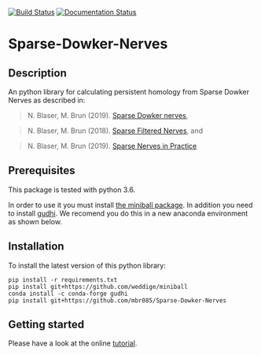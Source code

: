 [![Build Status](https://travis-ci.com/mbr085/Sparse-Dowker-Nerves.svg?branch=master)](https://travis-ci.com/mbr085/Sparse-Dowker-Nerves)
[![Documentation Status](https://readthedocs.org/projects/sparse-dowker-nerves/badge/?version=latest)](https://sparse-dowker-nerves.readthedocs.io/en/latest/?badge=latest)

# Sparse-Dowker-Nerves

## Description

An python library for calculating persistent homology from Sparse Dowker Nerves as described in:

> N. Blaser, M. Brun (2019). [Sparse Dowker nerves](https://link.springer.com/article/10.1007/s41468-019-00028-9),

> N. Blaser, M. Brun (2018). [Sparse Filtered Nerves](https://arxiv.org/abs/1810.02149), and

> N. Blaser, M. Brun (2019). [Sparse Nerves in Practice](https://link.springer.com/chapter/10.1007/978-3-030-29726-8_17)

## Prerequisites

This package is tested with python 3.6. 

In order to use it you must install [the miniball package](https://github.com/weddige/miniball). 
In addition you need to install [gudhi](http://gudhi.gforge.inria.fr/python/latest/index.html). 
We recomend you do this in a new anaconda environment as shown below. 

## Installation

To install the latest version of this python library:

    pip install -r requirements.txt
    pip install git+https://github.com/weddige/miniball
    conda install -c conda-forge gudhi 
    pip install git+https://github.com/mbr085/Sparse-Dowker-Nerves

## Getting started

Please have a look at the online [tutorial](https://sparse-dowker-nerves.readthedocs.io/en/latest/tutorial.html). 
